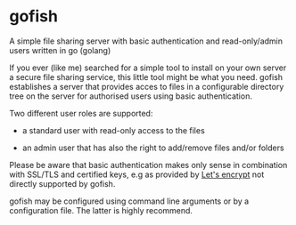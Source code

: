 # gofish

A simple file sharing server with basic authentication and read-only/admin users written in go (golang)

If you ever (like me) searched for a simple tool to install on your own server a secure file sharing service, this little tool might be what you need. gofish establishes a server that provides acces to files in a configurable directory tree on the server for authorised users using basic authentication.

Two different user roles are supported:

* a standard user with read-only access to the files

* an admin user that has also the right to add/remove files and/or folders

Please be aware that basic authentication makes only sense in combination with SSL/TLS and certified keys, e.g as provided by [Let's encrypt](https://letsencrypt.org/) not directly supported by gofish.

gofish may be configured using command line arguments or by a configuration file. The latter is highly recommend.
